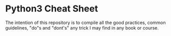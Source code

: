 # Python3 Cheat Sheet

The intention of this repository is to compile all the good practices, common guidelines, "do"s and "dont's" any trick I may find in any book or course.
